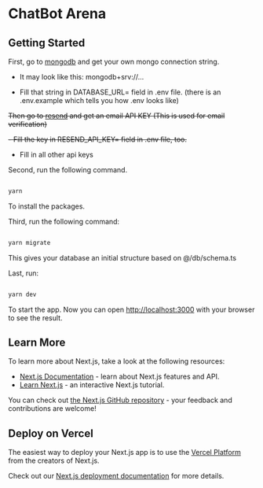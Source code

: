 # ChatBot Arena

## Getting Started

First, go to [mongodb](https://mongodb.com/) and get your own mongo connection string.

- It may look like this: mongodb+srv://...

- Fill that string in DATABASE_URL= field in .env file. (there is an .env.example which tells you how .env looks like)

~~Then go to [resend](https://resend.com/) and get an email API KEY (This is used for email verification)~~

~~- Fill the key in RESEND_API_KEY= field in .env file, too.~~

- Fill in all other api keys

Second, run the following command.
```bash

yarn

```
To install the packages.

Third, run the following command:
```bash

yarn migrate

```
This gives your database an initial structure based on @/db/schema.ts

Last, run:
```bash

yarn dev

```
To start the app. Now you can open [http://localhost:3000](http://localhost:3000) with your browser to see the result.


## Learn More

To learn more about Next.js, take a look at the following resources:

- [Next.js Documentation](https://nextjs.org/docs) - learn about Next.js features and API.
- [Learn Next.js](https://nextjs.org/learn) - an interactive Next.js tutorial.

You can check out [the Next.js GitHub repository](https://github.com/vercel/next.js/) - your feedback and contributions are welcome!

## Deploy on Vercel

The easiest way to deploy your Next.js app is to use the [Vercel Platform](https://vercel.com/new?utm_medium=default-template&filter=next.js&utm_source=create-next-app&utm_campaign=create-next-app-readme) from the creators of Next.js.

Check out our [Next.js deployment documentation](https://nextjs.org/docs/deployment) for more details.
